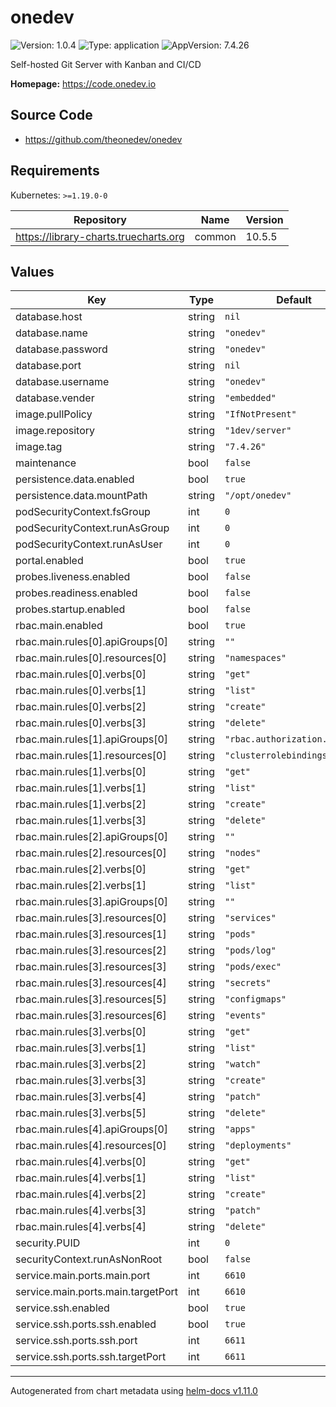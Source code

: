 # onedev

![Version: 1.0.4](https://img.shields.io/badge/Version-1.0.4-informational?style=flat-square) ![Type: application](https://img.shields.io/badge/Type-application-informational?style=flat-square) ![AppVersion: 7.4.26](https://img.shields.io/badge/AppVersion-7.4.26-informational?style=flat-square)

Self-hosted Git Server with Kanban and CI/CD

**Homepage:** <https://code.onedev.io>

## Source Code

* <https://github.com/theonedev/onedev>

## Requirements

Kubernetes: `>=1.19.0-0`

| Repository | Name | Version |
|------------|------|---------|
| https://library-charts.truecharts.org | common | 10.5.5 |

## Values

| Key | Type | Default | Description |
|-----|------|---------|-------------|
| database.host | string | `nil` |  |
| database.name | string | `"onedev"` |  |
| database.password | string | `"onedev"` |  |
| database.port | string | `nil` |  |
| database.username | string | `"onedev"` |  |
| database.vender | string | `"embedded"` |  |
| image.pullPolicy | string | `"IfNotPresent"` |  |
| image.repository | string | `"1dev/server"` |  |
| image.tag | string | `"7.4.26"` |  |
| maintenance | bool | `false` |  |
| persistence.data.enabled | bool | `true` |  |
| persistence.data.mountPath | string | `"/opt/onedev"` |  |
| podSecurityContext.fsGroup | int | `0` |  |
| podSecurityContext.runAsGroup | int | `0` |  |
| podSecurityContext.runAsUser | int | `0` |  |
| portal.enabled | bool | `true` |  |
| probes.liveness.enabled | bool | `false` |  |
| probes.readiness.enabled | bool | `false` |  |
| probes.startup.enabled | bool | `false` |  |
| rbac.main.enabled | bool | `true` |  |
| rbac.main.rules[0].apiGroups[0] | string | `""` |  |
| rbac.main.rules[0].resources[0] | string | `"namespaces"` |  |
| rbac.main.rules[0].verbs[0] | string | `"get"` |  |
| rbac.main.rules[0].verbs[1] | string | `"list"` |  |
| rbac.main.rules[0].verbs[2] | string | `"create"` |  |
| rbac.main.rules[0].verbs[3] | string | `"delete"` |  |
| rbac.main.rules[1].apiGroups[0] | string | `"rbac.authorization.k8s.io"` |  |
| rbac.main.rules[1].resources[0] | string | `"clusterrolebindings"` |  |
| rbac.main.rules[1].verbs[0] | string | `"get"` |  |
| rbac.main.rules[1].verbs[1] | string | `"list"` |  |
| rbac.main.rules[1].verbs[2] | string | `"create"` |  |
| rbac.main.rules[1].verbs[3] | string | `"delete"` |  |
| rbac.main.rules[2].apiGroups[0] | string | `""` |  |
| rbac.main.rules[2].resources[0] | string | `"nodes"` |  |
| rbac.main.rules[2].verbs[0] | string | `"get"` |  |
| rbac.main.rules[2].verbs[1] | string | `"list"` |  |
| rbac.main.rules[3].apiGroups[0] | string | `""` |  |
| rbac.main.rules[3].resources[0] | string | `"services"` |  |
| rbac.main.rules[3].resources[1] | string | `"pods"` |  |
| rbac.main.rules[3].resources[2] | string | `"pods/log"` |  |
| rbac.main.rules[3].resources[3] | string | `"pods/exec"` |  |
| rbac.main.rules[3].resources[4] | string | `"secrets"` |  |
| rbac.main.rules[3].resources[5] | string | `"configmaps"` |  |
| rbac.main.rules[3].resources[6] | string | `"events"` |  |
| rbac.main.rules[3].verbs[0] | string | `"get"` |  |
| rbac.main.rules[3].verbs[1] | string | `"list"` |  |
| rbac.main.rules[3].verbs[2] | string | `"watch"` |  |
| rbac.main.rules[3].verbs[3] | string | `"create"` |  |
| rbac.main.rules[3].verbs[4] | string | `"patch"` |  |
| rbac.main.rules[3].verbs[5] | string | `"delete"` |  |
| rbac.main.rules[4].apiGroups[0] | string | `"apps"` |  |
| rbac.main.rules[4].resources[0] | string | `"deployments"` |  |
| rbac.main.rules[4].verbs[0] | string | `"get"` |  |
| rbac.main.rules[4].verbs[1] | string | `"list"` |  |
| rbac.main.rules[4].verbs[2] | string | `"create"` |  |
| rbac.main.rules[4].verbs[3] | string | `"patch"` |  |
| rbac.main.rules[4].verbs[4] | string | `"delete"` |  |
| security.PUID | int | `0` |  |
| securityContext.runAsNonRoot | bool | `false` |  |
| service.main.ports.main.port | int | `6610` |  |
| service.main.ports.main.targetPort | int | `6610` |  |
| service.ssh.enabled | bool | `true` |  |
| service.ssh.ports.ssh.enabled | bool | `true` |  |
| service.ssh.ports.ssh.port | int | `6611` |  |
| service.ssh.ports.ssh.targetPort | int | `6611` |  |

----------------------------------------------
Autogenerated from chart metadata using [helm-docs v1.11.0](https://github.com/norwoodj/helm-docs/releases/v1.11.0)
